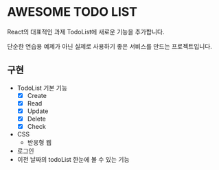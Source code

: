 # AWESOME TODO LIST

React의 대표적인 과제 TodoList에 새로운 기능을 추가합니다.

단순한 연습용 예제가 아닌 실제로 사용하기 좋은 서비스를 만드는 프로젝트입니다.

## 구현
- TodoList 기본 기능
	- [x] Create
	- [x] Read
	- [x] Update
	- [x] Delete
	- [x] Check
- CSS
	- 반응형 웹
- 로그인
- 이전 날짜의 todoList 한눈에 볼 수 있는 기능
